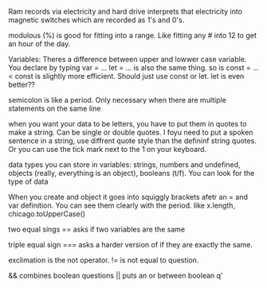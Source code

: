 Ram records via electricity and hard drive interprets that electricity into magnetic switches which are recorded as 1's and 0's.

modulous (%) is good for fitting into a range. Like fitting any # into 12 to get an hour of the day.

Variables: Theres a difference between upper and lowwer case variable. You declare by typing var = ... let = ... is also the same thing. so is const = ... < const is slightly more efficient. Should just use const or let. let is even better??

semicolon is like a period. Only necessary when there are multiple statements on the same line

when you want your data to be letters, you have to put them in quotes to make a string. Can be single or double quotes. I foyu need to put a spoken sentence in a string, use diffrent quote style than the defininf string quotes. Or you can use the tick mark next to the 1 on your keyboard.

data types you can store in variables: strings, numbers and undefined, objects (really, everything is an object), booleans (t/f). You can look for the type of data

When you create and object it goes into squiggly brackets afetr an = and var definition. You can see them clearly with the period. like x.length, chicago.toUpperCase()

two equal sings == asks if two variables are the same

triple equal sign === asks a harder version of if they are exactly the same.

exclimation is the not operator. != is not equal to question.

&& combines boolean questions
|| puts an or between boolean q'
